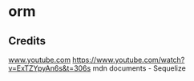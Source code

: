 # orm

## Credits

www.youtube.com https://www.youtube.com/watch?v=ExTZYpyAn6s&t=306s
mdn documents - Sequelize